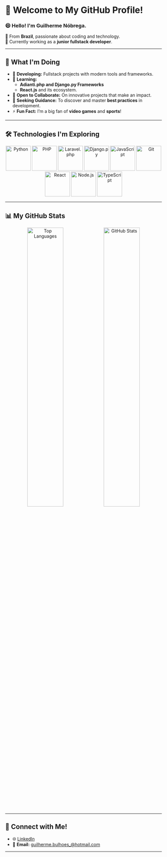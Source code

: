 # 👋 Welcome to My GitHub Profile!

### 😄 **Hello! I'm Guilherme Nóbrega.**  
🔹 From **Brazil**, passionate about coding and technology.  
🔹 Currently working as a **junior fullstack developer**.  

---

## 🚀 **What I'm Doing**  
- 🔭 **Developing:** Fullstack projects with modern tools and frameworks.  
- 🌱 **Learning:**  
  - **Adianti.php and Django.py Frameworks**  
  - **React.js** and its ecosystem.  
- 👯 **Open to Collaborate:** On innovative projects that make an impact.  
- 🤔 **Seeking Guidance:** To discover and master **best practices** in development.  
- ⚡ **Fun Fact:** I’m a big fan of **video games** and **sports**!

---

## 🛠 **Technologies I'm Exploring**

<div align="center">
  <img src="https://cdn.jsdelivr.net/gh/devicons/devicon@latest/icons/python/python-original.svg" alt="Python" height="80" />
  <img src="https://cdn.jsdelivr.net/gh/devicons/devicon@latest/icons/php/php-original.svg" alt="PHP" height="80" />
  <img src="https://cdn.jsdelivr.net/gh/devicons/devicon@latest/icons/laravel/laravel-original.svg" alt="Laravel.php" height="80" />
  <img src="https://cdn.jsdelivr.net/gh/devicons/devicon@latest/icons/django/django-plain-wordmark.svg" alt="Django.py" height="80" />
  <img src="https://cdn.jsdelivr.net/gh/devicons/devicon/icons/javascript/javascript-original.svg" alt="JavaScript" height="80" />
  <img src="https://cdn.jsdelivr.net/gh/devicons/devicon/icons/git/git-original.svg" alt="Git" height="80" />
  <img src="https://cdn.jsdelivr.net/gh/devicons/devicon/icons/react/react-original-wordmark.svg" alt="React" height="80" />
  <img src="https://cdn.jsdelivr.net/gh/devicons/devicon/icons/nodejs/nodejs-original-wordmark.svg" alt="Node.js" height="80" />
  <img src="https://cdn.jsdelivr.net/gh/devicons/devicon/icons/typescript/typescript-original.svg" alt="TypeScript" height="80" />  
</div>

---

## 📊 **My GitHub Stats**

<div align="center">
  <img loading="lazy" width="48%" src="https://github-readme-stats.vercel.app/api/top-langs/?username=guinob17&layout=compact&theme=radical" alt="Top Languages" />
  <img loading="lazy" width="48%" src="https://github-readme-stats.vercel.app/api?username=guinob17&show_icons=true&theme=radical" alt="GitHub Stats" />
</div>

---

## 💬 **Connect with Me!**

  - 🌐 [LinkedIn](https://www.linkedin.com/in/guinob17/)  
  - 📧 **Email:** guilherme.bulhoes_@hotmail.com  

---
